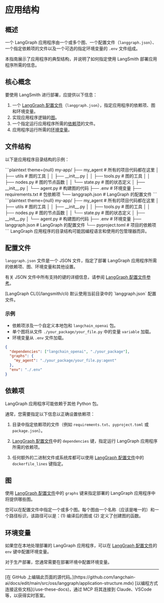 # 应用结构

## 概述

一个 LangGraph 应用程序由一个或多个图、一个配置文件（`langgraph.json`）、一个指定依赖项的文件以及一个可选的指定环境变量的 `.env` 文件组成。

本指南展示了应用程序的典型结构，并说明了如何指定使用 LangSmith 部署应用程序所需的信息。

## 核心概念

要使用 LangSmith 进行部署，应提供以下信息：

1. 一个 [LangGraph 配置文件](#configuration-file-concepts)（`langgraph.json`），指定应用程序的依赖项、图和环境变量。
2. 实现应用程序逻辑的[图](#graphs)。
3. 一个指定运行应用程序所需的[依赖项](#dependencies)的文件。
4. 应用程序运行所需的[环境变量](#environment-variables)。

## 文件结构

以下是应用程序目录结构的示例：

<Tabs>
  <Tab title="Python (requirements.txt)">
    ```plaintext  theme={null}
    my-app/
    ├── my_agent # 所有的项目代码都在这里
    │   ├── utils # 图的工具
    │   │   ├── __init__.py
    │   │   ├── tools.py # 图的工具
    │   │   ├── nodes.py # 图的节点函数
    │   │   └── state.py # 图的状态定义
    │   ├── __init__.py
    │   └── agent.py # 构建图的代码
    ├── .env # 环境变量
    ├── requirements.txt # 包依赖项
    └── langgraph.json # LangGraph 的配置文件
    ```
  </Tab>

  <Tab title="Python (pyproject.toml)">
    ```plaintext  theme={null}
    my-app/
    ├── my_agent # 所有的项目代码都在这里
    │   ├── utils # 图的工具
    │   │   ├── __init__.py
    │   │   ├── tools.py # 图的工具
    │   │   ├── nodes.py # 图的节点函数
    │   │   └── state.py # 图的状态定义
    │   ├── __init__.py
    │   └── agent.py # 构建图的代码
    ├── .env # 环境变量
    ├── langgraph.json  # LangGraph 的配置文件
    └── pyproject.toml # 项目的依赖项
    ```
  </Tab>
</Tabs>

<Note>
  LangGraph 应用程序的目录结构可能因编程语言和使用的包管理器而异。
</Note>

<a id="configuration-file-concepts" />

## 配置文件

`langgraph.json` 文件是一个 JSON 文件，指定了部署 LangGraph 应用程序所需的依赖项、图、环境变量和其他设置。

有关 JSON 文件中所有支持的键的详细信息，请参阅 [LangGraph 配置文件参考](/langsmith/cli#configuration-file)。

<Tip>
  [LangGraph CLI](/langsmith/cli) 默认使用当前目录中的 `langgraph.json` 配置文件。
</Tip>

### 示例

* 依赖项涉及一个自定义本地包和 `langchain_openai` 包。
* 单个图将从文件 `./your_package/your_file.py` 中的变量 `variable` 加载。
* 环境变量从 `.env` 文件加载。

```json  theme={null}
{
  "dependencies": ["langchain_openai", "./your_package"],
  "graphs": {
    "my_agent": "./your_package/your_file.py:agent"
  },
  "env": "./.env"
}
```

## 依赖项

LangGraph 应用程序可能依赖于其他 Python 包。

通常，您需要指定以下信息以正确设置依赖项：

1. 目录中指定依赖项的文件（例如 `requirements.txt`、`pyproject.toml` 或 `package.json`）。

2. [LangGraph 配置文件](#configuration-file-concepts)中的 `dependencies` 键，指定运行 LangGraph 应用程序所需的依赖项。

3. 任何额外的二进制文件或系统库都可以使用 [LangGraph 配置文件](#configuration-file-concepts)中的 `dockerfile_lines` 键指定。

## 图

使用 [LangGraph 配置文件](#configuration-file-concepts)中的 `graphs` 键来指定部署的 LangGraph 应用程序中将提供哪些图。

您可以在配置文件中指定一个或多个图。每个图由一个名称（应该是唯一的）和一个路径标识，该路径可以是：(1) 编译后的图或 (2) 定义了创建图的函数。

## 环境变量

如果您在本地处理部署的 LangGraph 应用程序，可以在 [LangGraph 配置文件](#configuration-file-concepts)的 `env` 键中配置环境变量。

对于生产部署，您通常需要在部署环境中配置环境变量。

***

<Callout icon="pen-to-square" iconType="regular">
  [在 GitHub 上编辑此页面的源代码。](https://github.com/langchain-ai/docs/edit/main/src/oss/langgraph/application-structure.mdx)
</Callout>

<Tip icon="terminal" iconType="regular">
  [以编程方式连接这些文档](/use-these-docs)，通过 MCP 将其连接到 Claude、VSCode 等，以获得实时答案。
</Tip>